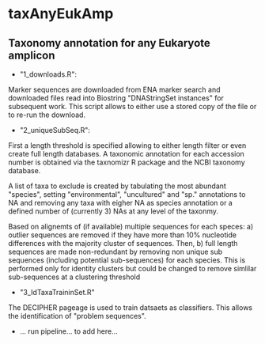 # taxAnyEukAmp
## Taxonomy annotation for any Eukaryote amplicon

- "1_downloads.R":

Marker sequences are downloaded from ENA marker search and downloaded
files read into Biostring "DNAStringSet instances" for subsequent
work. This script allows to either use a stored copy of the file or
to re-run the download.


- "2_uniqueSubSeq.R":

First a length threshold is specified allowing to either length filter
or even create full length databases. A taxonomic annotation for each
accession number is obtained via the taxnomizr R package and the NCBI
taxonomy database.

A list of taxa to exclude is created by tabulating the most abundant
"species", setting "environmental", "uncultured" and "sp." annotations
to NA and removing any taxa with eigher NA as species annotation or a
defined number of (currently 3) NAs at any level of the taxonmy.

Based on alignemts of (if available) multiple sequences for each
speces: a) outlier sequences are removed if they have more than 10%
nucleotide differences with the majority cluster of sequences. Then,
b) full length sequences are made non-redundant by removing non unique
sub sequences (including potential sub-sequences) for each
species. This is performed only for identity clusters but could be
changed to remove simlilar sub-sequences at a clustering threshold

- "3_IdTaxaTraininSet.R"

The DECIPHER pageage is used to train datsaets as classifiers. This
allows the identification of "problem sequences".


- ... run pipeline... to add here... 